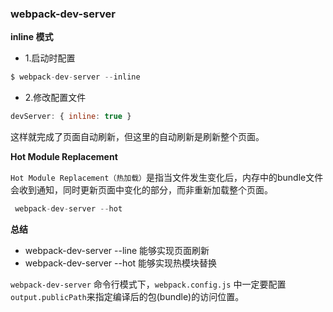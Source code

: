 ### webpack-dev-server

**inline 模式**

* 1.启动时配置

```js
$ webpack-dev-server --inline
```

* 2.修改配置文件

```js
devServer: { inline: true }
```

这样就完成了页面自动刷新，但这里的自动刷新是刷新整个页面。

**Hot Module Replacement**

`Hot Module Replacement（热加载）`是指当文件发生变化后，内存中的bundle文件会收到通知，同时更新页面中变化的部分，而非重新加载整个页面。

```js
 webpack-dev-server --hot
```

**总结**

* webpack-dev-server --line 能够实现页面刷新
* webpack-dev-server --hot  能够实现热模块替换

`webpack-dev-server` 命令行模式下，`webpack.config.js` 中一定要配置`output.publicPath`来指定编译后的包(bundle)的访问位置。
